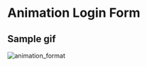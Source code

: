 # Animation Login Form

## Sample gif

![animation_format](https://user-images.githubusercontent.com/45042275/58966524-67cd0880-87ed-11e9-93a9-32b7f3758402.gif)
